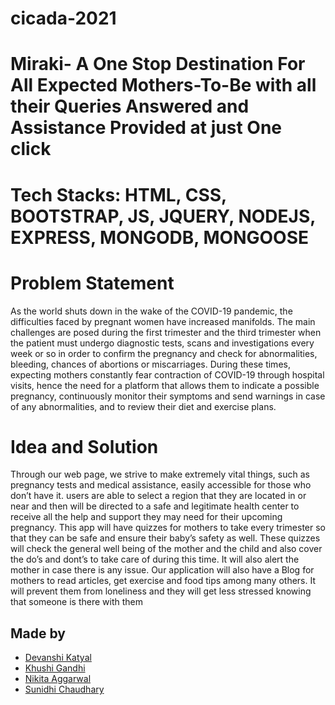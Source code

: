 # cicada-2021
# Miraki- A One Stop Destination For All Expected Mothers-To-Be with all their Queries Answered and Assistance Provided at just One click

# Tech Stacks: HTML, CSS, BOOTSTRAP, JS, JQUERY, NODEJS, EXPRESS, MONGODB, MONGOOSE
# Problem Statement
As the world shuts down in the wake of the COVID-19 pandemic, the difficulties faced by pregnant women have increased manifolds. The main challenges are posed during the first trimester and the third trimester when the patient must undergo diagnostic tests, scans and investigations every week or so in order to confirm the pregnancy and check for abnormalities, bleeding, chances of abortions or miscarriages. During these times, expecting mothers constantly fear contraction of COVID-19 through hospital visits, hence the need for a platform that allows them to indicate a possible pregnancy, continuously monitor their symptoms and send warnings in case of any abnormalities, and to review their diet and exercise plans.
# Idea and Solution
Through our web page, we strive to make extremely vital things, such as pregnancy tests and medical assistance, easily accessible for those who don’t have it. users are able to select a region that they are located in or near and then will be directed to a safe and legitimate health center to receive all the help and support they may need for their upcoming pregnancy. 
This app will have quizzes for mothers to take every trimester so that they can be safe and ensure their baby’s safety as well. These quizzes will check the general well being of the mother and the child and also cover the do’s and dont’s to take care of during this time. It will also alert the mother in case there is any issue. Our application will also have a Blog for mothers to read articles, get exercise and food tips among many others. It will prevent them from loneliness and they will get less stressed knowing that someone is there with them

 
## Made by
- <a href="https://github.com/devanshi-katyal"> Devanshi Katyal
- <a href="https://github.com/khushi3108"> Khushi Gandhi
- <a href="https://github.com/nikita-1801"> Nikita Aggarwal
- <a href="https://github.com/csunidhi13"> Sunidhi Chaudhary


